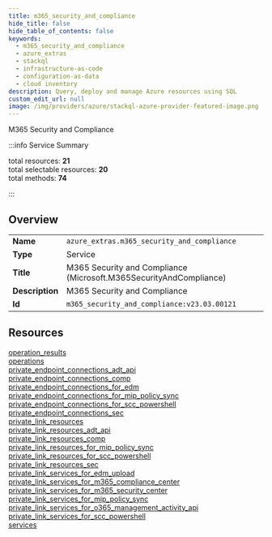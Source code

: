 ```yaml
---
title: m365_security_and_compliance
hide_title: false
hide_table_of_contents: false
keywords:
  - m365_security_and_compliance
  - azure_extras
  - stackql
  - infrastructure-as-code
  - configuration-as-data
  - cloud inventory
description: Query, deploy and manage Azure resources using SQL
custom_edit_url: null
image: /img/providers/azure/stackql-azure-provider-featured-image.png
---
```

M365 Security and Compliance  
    
:::info Service Summary

<div class="row">
<div class="providerDocColumn">
<span>total resources:&nbsp;<b>21</b></span><br />
<span>total selectable resources:&nbsp;<b>20</b></span><br />
<span>total methods:&nbsp;<b>74</b></span><br />
</div>
</div>

:::

## Overview
<table><tbody>
<tr><td><b>Name</b></td><td><code>azure_extras.m365_security_and_compliance</code></td></tr>
<tr><td><b>Type</b></td><td>Service</td></tr>
<tr><td><b>Title</b></td><td>M365 Security and Compliance (Microsoft.M365SecurityAndCompliance)</td></tr>
<tr><td><b>Description</b></td><td>M365 Security and Compliance</td></tr>
<tr><td><b>Id</b></td><td><code>m365_security_and_compliance:v23.03.00121</code></td></tr>
</tbody></table>

## Resources
<div class="row">
<div class="providerDocColumn">
<a href="/providers/azure_extras/m365_security_and_compliance/operation_results/">operation_results</a><br />
<a href="/providers/azure_extras/m365_security_and_compliance/operations/">operations</a><br />
<a href="/providers/azure_extras/m365_security_and_compliance/private_endpoint_connections_adt_api/">private_endpoint_connections_adt_api</a><br />
<a href="/providers/azure_extras/m365_security_and_compliance/private_endpoint_connections_comp/">private_endpoint_connections_comp</a><br />
<a href="/providers/azure_extras/m365_security_and_compliance/private_endpoint_connections_for_edm/">private_endpoint_connections_for_edm</a><br />
<a href="/providers/azure_extras/m365_security_and_compliance/private_endpoint_connections_for_mip_policy_sync/">private_endpoint_connections_for_mip_policy_sync</a><br />
<a href="/providers/azure_extras/m365_security_and_compliance/private_endpoint_connections_for_scc_powershell/">private_endpoint_connections_for_scc_powershell</a><br />
<a href="/providers/azure_extras/m365_security_and_compliance/private_endpoint_connections_sec/">private_endpoint_connections_sec</a><br />
<a href="/providers/azure_extras/m365_security_and_compliance/private_link_resources/">private_link_resources</a><br />
<a href="/providers/azure_extras/m365_security_and_compliance/private_link_resources_adt_api/">private_link_resources_adt_api</a><br />
<a href="/providers/azure_extras/m365_security_and_compliance/private_link_resources_comp/">private_link_resources_comp</a><br />
</div>
<div class="providerDocColumn">
<a href="/providers/azure_extras/m365_security_and_compliance/private_link_resources_for_mip_policy_sync/">private_link_resources_for_mip_policy_sync</a><br />
<a href="/providers/azure_extras/m365_security_and_compliance/private_link_resources_for_scc_powershell/">private_link_resources_for_scc_powershell</a><br />
<a href="/providers/azure_extras/m365_security_and_compliance/private_link_resources_sec/">private_link_resources_sec</a><br />
<a href="/providers/azure_extras/m365_security_and_compliance/private_link_services_for_edm_upload/">private_link_services_for_edm_upload</a><br />
<a href="/providers/azure_extras/m365_security_and_compliance/private_link_services_for_m365_compliance_center/">private_link_services_for_m365_compliance_center</a><br />
<a href="/providers/azure_extras/m365_security_and_compliance/private_link_services_for_m365_security_center/">private_link_services_for_m365_security_center</a><br />
<a href="/providers/azure_extras/m365_security_and_compliance/private_link_services_for_mip_policy_sync/">private_link_services_for_mip_policy_sync</a><br />
<a href="/providers/azure_extras/m365_security_and_compliance/private_link_services_for_o365_management_activity_api/">private_link_services_for_o365_management_activity_api</a><br />
<a href="/providers/azure_extras/m365_security_and_compliance/private_link_services_for_scc_powershell/">private_link_services_for_scc_powershell</a><br />
<a href="/providers/azure_extras/m365_security_and_compliance/services/">services</a><br />
</div>
</div>
